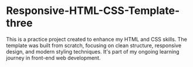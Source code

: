 # Responsive-HTML-CSS-Template-three
This is a practice project created to enhance my HTML and CSS skills. The template was built from scratch, focusing on clean structure, responsive design, and modern styling techniques. It's part of my ongoing learning journey in front-end web development.

